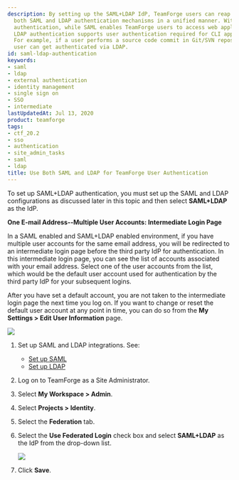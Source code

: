 ```yaml
---
description: By setting up the SAML+LDAP IdP, TeamForge users can reap the benefits of
  both SAML and LDAP authentication mechanisms in a unified manner. With SAML+LDAP
  authentication, while SAML enables TeamForge users to access web applications, the
  LDAP authentication supports user authentication required for CLI applications.
  For example, if a user performs a source code commit in Git/SVN repository, the
  user can get authenticated via LDAP.
id: saml-ldap-authentication
keywords:
- saml
- ldap
- external authentication
- identity management
- single sign on
- SSO
- intermediate
lastUpdatedAt: Jul 13, 2020
product: teamforge
tags:
- ctf_20.2
- sso
- authentication
- site_admin_tasks
- saml
- ldap
title: Use Both SAML and LDAP for TeamForge User Authentication
---
```


To set up SAML+LDAP authentication, you must set up the SAML and LDAP configurations as discussed later in this topic and then select **SAML+LDAP** as the IdP.

**One E-mail Address--Multiple User Accounts: Intermediate Login Page**

In a SAML enabled and SAML+LDAP enabled environment, if you have multiple user accounts for the same email address, you will be redirected to an intermediate login page before the third party IdP for authentication. In this intermediate login page, you can see the list of accounts associated with your email address. Select one of the user accounts from the list, which would be the default user account used for authentication by the third party IdP for your subsequent logins. 

After you have set a default account, you are not taken to the intermediate login page the next time you log on. If you want to change or reset the default user account at any point in time, you can do so from the **My Settings > Edit User Information** page.

![](/docs/assets/images/defaultuser-intermediatelogin.png)

 1. Set up SAML and LDAP integrations. See:

    * [Set up SAML](./saml)
    * [Set up LDAP](./ldap-authentication)

 2. Log on to TeamForge as a Site Administrator.

 3. Select **My Workspace > Admin**.

 4. Select **Projects > Identity**.

 5. Select the **Federation** tab.

 6. Select the **Use Federated Login** check box and select **SAML+LDAP** as the IdP from the drop-down list.

    ![](/docs/assets/images/saml-ldap.png)

 7. Click **Save**.
